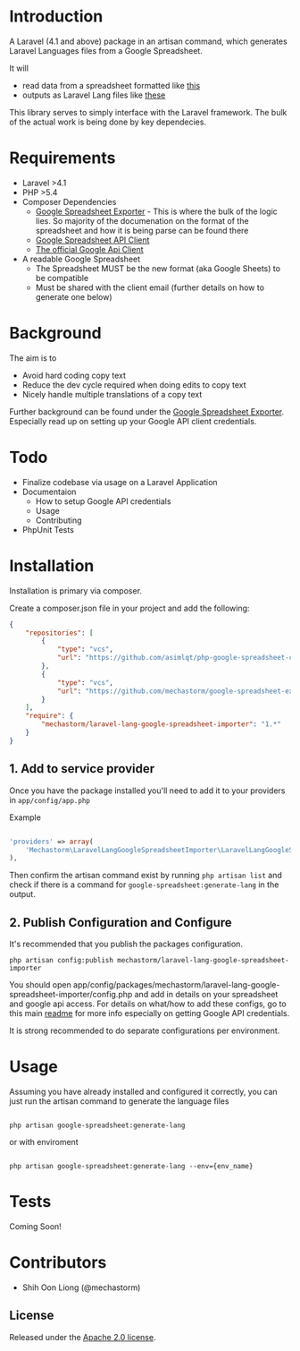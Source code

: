 # Introduction

A Laravel (4.1 and above) package in an artisan command, which generates Laravel Languages files from a Google Spreadsheet.

It will

- read data from a spreadsheet formatted like [this](https://docs.google.com/a/mechaloid.com/spreadsheets/d/1GFQQ0clQRrYEM8_N0vyHeIIWqQdxJlbDe588uf_vlkU/edit#gid=0)
- outputs as Laravel Lang files like [these](https://github.com/mechastorm/google-spreadsheet-exporter/tree/master/examples/sample_output)

This library serves to simply interface with the Laravel framework. The bulk of the actual work is being done by key dependecies.

# Requirements

- Laravel >4.1
- PHP >5.4
- Composer Dependencies
    - [Google Spreadsheet Exporter](https://github.com/mechastorm/google-spreadsheet-exporter) - This is where the bulk of the logic lies. So majority of the documenation on the format of the spreadsheet and how it is being parse can be found there
    - [Google Spreadsheet API Client](https://github.com/asimlqt/php-google-spreadsheet-client)
    - [The official Google Api Client](https://github.com/google/google-api-php-client)
- A readable Google Spreadsheet
    - The Spreadsheet MUST be the new format (aka Google Sheets) to be compatible
    - Must be shared with the client email (further details on how to generate one below)

# Background

The aim is to

* Avoid hard coding copy text
* Reduce the dev cycle required when doing edits to copy text
* Nicely handle multiple translations of a copy text

Further background can be found under the [Google Spreadsheet Exporter](https://github.com/mechastorm/google-spreadsheet-exporter). Especially read up on setting up your Google API client credentials.

# Todo

- Finalize codebase via usage on a Laravel Application
- Documentaion
    - How to setup Google API credentials
    - Usage
    - Contributing
- PhpUnit Tests

# Installation

Installation is primary via composer.

Create a composer.json file in your project and add the following:

```json
{
    "repositories": [
        {
            "type": "vcs",
            "url": "https://github.com/asimlqt/php-google-spreadsheet-client"
        },
        {
            "type": "vcs",
            "url": "https://github.com/mechastorm/google-spreadsheet-exporter"
        }
    ],
    "require": {
        "mechastorm/laravel-lang-google-spreadsheet-importer": "1.*"
    }
}
```

## 1. Add to service provider

Once you have the package installed you'll need to add it to your providers in `app/config/app.php`

Example

```php

'providers' => array(
    'Mechastorm\LaravelLangGoogleSpreadsheetImporter\LaravelLangGoogleSpreadsheetImporterServiceProvider',
),

```

Then confirm the artisan command exist by running `php artisan list` and check if there is a command for `google-spreadsheet:generate-lang` in the output.

## 2. Publish Configuration and Configure

It's recommended that you publish the packages configuration.

```shell
php artisan config:publish mechastorm/laravel-lang-google-spreadsheet-importer
```

You should open app/config/packages/mechastorm/laravel-lang-google-spreadsheet-importer/config.php and add in details on your spreadsheet and google api access. For details on what/how to add these configs, go to this main [readme](https://github.com/mechastorm/google-spreadsheet-exporter) for more info especially on getting Google API credentials.

It is strong recommended to do separate configurations per environment.

# Usage

Assuming you have already installed and configured it correctly, you can just run the artisan command to generate the language files

```shell

php artisan google-spreadsheet:generate-lang

```

or with enviroment

```shell

php artisan google-spreadsheet:generate-lang --env={env_name}

```

# Tests

Coming Soon!

# Contributors

- Shih Oon Liong (@mechastorm)

## License

Released under the [Apache 2.0 license](http://choosealicense.com/licenses/apache-2.0/).
